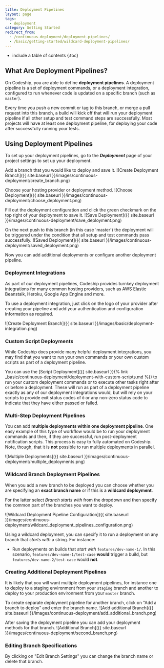 ```yaml
---
title: Deployment Pipelines
layout: page
tags:
  - deployment
category: Getting Started
redirect_from:
  - /continuous-deployment/deployment-pipelines/
  - /basic/getting-started/wildcard-deployment-pipelines/
---
```


* include a table of contents
{:toc}

## What Are Deployment Pipelines?

On Codeship, you are able to define **deployment pipelines**. A deployment pipeline is a set of deployment commands, or a deployment integration, configured to run whenever code is updated on a specific branch (such as `master`).

Every time you push a new commit or tag to this branch, or merge a pull request into this branch, a build will kick off that will run your deployment pipeline if all other setup and test command steps are successfully. Most projects will have at least one deployment pipeline, for deploying your code after successfully running your tests.

## Using Deployment Pipelines

To set up your deployment pipelines, go to the ***Deployment*** page of your project settings to set up your deployment.

Add a branch that you would like to deploy and save it.
![Create Deployment Branch]({{ site.baseurl }}/images/continuous-deployment/create_branch.png)

Choose your hosting provider or deployment method.
![Choose Deployment]({{ site.baseurl }}/images/continuous-deployment/choose_deployment.png)

Fill out the deployment configuration and click the green checkmark on the top right of your deployment to save it.
![Save Deployment]({{ site.baseurl }}/images/continuous-deployment/save_deployment.png)

On the next push to this branch (in this case 'master') the deployment will be triggered under the condition that all setup and test commands pass successfully.
![Saved Deployment]({{ site.baseurl }}/images/continuous-deployment/saved_deployment.png)

Now you can add additional deployments or configure another deployment pipeline.

### Deployment Integrations

As part of our deployment pipelines, Codeship provides turnkey deployment integrations for many common hosting providers, such as AWS Elastic Beanstalk, Heroku, Google App Engine and more.

To use a deployment integration, just click on the logo of your provider after creating your pipeline and add your authentication and configuration information as required.

![Create Deployment Branch]({{ site.baseurl }}/images/basic/deployment-integration.png)

### Custom Script Deployments

While Codeship does provide many helpful deployment integrations, you may find that you want to run your own commands or your own custom scripts as part of a deployment pipeline.

You can use the [Script Deployment]({{ site.baseurl }}{% link _basic/continuous-deployment/deployment-with-custom-scripts.md %}) to run your custom deployment commands or to execute other tasks right after or before a deployment. These will run as part of a deployment pipeline exactly as any of our deployment integrations would, but will rely on your scripts to provide exit status codes of `0` or any non-zero status code to indicate that they have either passed or failed.

### Multi-Step Deployment Pipelines

You can add **multiple deployments within one deployment pipeline**. One easy example of this type of workflow would be to run your deployment commands and then, if they are successful, run post-deployment notification scripts. This process is easy to fully automated on Codeship. Note, though, that it is **not** possible to run multiple deployments in parallel.
</div>

![Multiple Deployments]({{ site.baseurl }}/images/continuous-deployment/multiple_deployments.png)

### Wildcard Branch Deployment Pipelines

When you add a new branch to be deployed you can choose whether you are specifying an **exact branch name** or if this is a **wildcard deployment**.

For the latter select _Branch starts with_ from the dropdown and then specify the common part of the branches you want to deploy.

![Wildcard Deployment Pipeline Configuration]({{ site.baseurl }}/images/continuous-deployment/wildcard_deployment_pipelines_configuration.png)

Using a wildcard deployment, you can specify it to run a deployment on any branch that _starts with_ a string. For instance:

- Run deployments on builds that _start with_ `features/dev-name-1/`. In this scenario, `features/dev-name-1/test-case` **would** trigger a build, but `features/dev-name-2/test-case` would **not**.

### Creating Additional Deployment Pipelines

It is likely that you will want multiple deployment pipelines, for instance one to deploy to a staging environment from your `staging` branch and another to deploy to your production environment from your `master` branch.

To create separate deployment pipeline for another branch, click on "Add a branch to deploy" and enter the branch name.
![Add additional Branch]({{ site.baseurl }}/images/continuous-deployment/add_additional_branch.png)

After saving the deployment pipeline you can add your deployment methods for that branch.
![Additional Branch]({{ site.baseurl }}/images/continuous-deployment/second_branch.png)


### Editing Branch Specifications

By clicking on "Edit Branch Settings" you can change the branch name or delete that branch.
